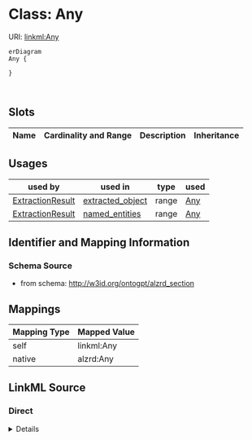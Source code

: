 

# Class: Any



URI: [linkml:Any](https://w3id.org/linkml/Any)



```mermaid
erDiagram
Any {

}



```



<!-- no inheritance hierarchy -->


## Slots

| Name | Cardinality and Range | Description | Inheritance |
| ---  | --- | --- | --- |





## Usages

| used by | used in | type | used |
| ---  | --- | --- | --- |
| [ExtractionResult](ExtractionResult.md) | [extracted_object](extracted_object.md) | range | [Any](Any.md) |
| [ExtractionResult](ExtractionResult.md) | [named_entities](named_entities.md) | range | [Any](Any.md) |






## Identifier and Mapping Information







### Schema Source


* from schema: http://w3id.org/ontogpt/alzrd_section




## Mappings

| Mapping Type | Mapped Value |
| ---  | ---  |
| self | linkml:Any |
| native | alzrd:Any |







## LinkML Source

<!-- TODO: investigate https://stackoverflow.com/questions/37606292/how-to-create-tabbed-code-blocks-in-mkdocs-or-sphinx -->

### Direct

<details>
```yaml
name: Any
from_schema: http://w3id.org/ontogpt/alzrd_section
class_uri: linkml:Any

```
</details>

### Induced

<details>
```yaml
name: Any
from_schema: http://w3id.org/ontogpt/alzrd_section
class_uri: linkml:Any

```
</details>